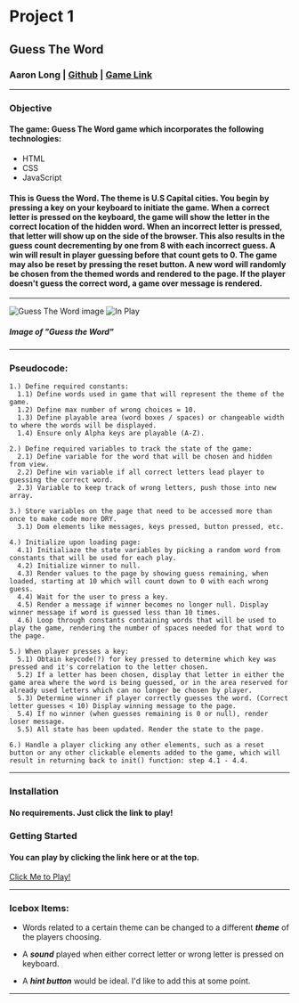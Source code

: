 # **Project 1**
## **Guess The Word**

### Aaron Long | [Github](https://github.com/J-AaronLong/guess-the-word) | [Game Link](https://j-aaronlong.github.io/guess-the-word/)
***

### **Objective**

#### The game: Guess The Word game which incorporates the following technologies:
* HTML
* CSS
* JavaScript

#### This is Guess the Word. The theme is **U.S Capital cities**. You begin by pressing a key on your keyboard to initiate the game. When a correct letter is pressed on the keyboard, the game will show the letter in the correct location of the hidden word. When an incorrect letter is pressed, that letter will show up on the side of the browser. This also results in the guess count decrementing by one from 8 with each incorrect guess. A win will result in player guessing before that count gets to 0. The game may also be reset by pressing the reset button. A new word will randomly be chosen from the themed words and rendered to the page. If the player doesn't guess the correct word, a game over message is rendered.
***
![Guess The Word image](https://i.imgur.com/kyrDW3r.png)
![In Play](https://i.imgur.com/xsqo8CA.png)
##### Image of "Guess the Word"
***

### **Pseudocode:**

```
1.) Define required constants:
  1.1) Define words used in game that will represent the theme of the game.
  1.2) Define max number of wrong choices = 10.
  1.3) Define playable area (word boxes / spaces) or changeable width to where the words will be displayed.
  1.4) Ensure only Alpha keys are playable (A-Z).

2.) Define required variables to track the state of the game:
  2.1) Define variable for the word that will be chosen and hidden from view.
  2.2) Define win variable if all correct letters lead player to guessing the correct word.
  2.3) Variable to keep track of wrong letters, push those into new array.

3.) Store variables on the page that need to be accessed more than once to make code more DRY.
  3.1) Dom elements like messages, keys pressed, button pressed, etc.

4.) Initialize upon loading page:
  4.1) Initialiaze the state variables by picking a random word from constants that will be used for each play.
  4.2) Initialize winner to null.
  4.3) Render values to the page by showing guess remaining, when loaded, starting at 10 which will count down to 0 with each wrong guess.
  4.4) Wait for the user to press a key.
  4.5) Render a message if winner becomes no longer null. Display winner message if word is guessed less than 10 times.
  4.6) Loop through constants containing words that will be used to play the game, rendering the number of spaces needed for that word to the page.

5.) When player presses a key:
  5.1) Obtain keycode(?) for key pressed to determine which key was pressed and it's correlation to the letter chosen.
  5.2) If a letter has been chosen, display that letter in either the game area where the word is being guessed, or in the area reserved for already used letters which can no longer be chosen by player.
  5.3) Determine winner if player correctly guesses the word. (Correct letter guesses < 10) Display winning message to the page.
  5.4) If no winner (when guesses remaining is 0 or null), render loser message.
  5.5) All state has been updated. Render the state to the page.

6.) Handle a player clicking any other elements, such as a reset button or any other clickable elements added to the game, which will result in returning back to init() function: step 4.1 - 4.4.
```
***

### **Installation**
#### No requirements. Just click the link to play!

### **Getting Started**
#### You can play by clicking the link here or at the top.
[Click Me to Play!](https://j-aaronlong.github.io/guess-the-word/)

***

### **Icebox Items:**

* Words related to a certain theme can be changed to a different ***theme*** of the players choosing.

* A ***sound*** played when either correct letter or wrong letter is pressed on keyboard.
* A ***hint button*** would be ideal. I'd like to add this at some point.
***

